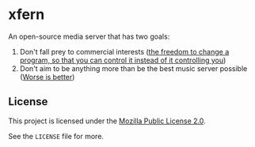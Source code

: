 # xfern

An open-source media server that has two goals:

1. Don't fall prey to commercial interests ([the freedom to change a program, so that you can control it instead of it controlling you](https://en.wikipedia.org/wiki/The_Free_Software_Definition#The_Four_Essential_Freedoms_of_Free_Software))
2. Don't aim to be anything more than be the best music server possible ([Worse is better](https://en.wikipedia.org/wiki/Worse_is_better))

## License

This project is licensed under the [Mozilla Public License 2.0](https://choosealicense.com/licenses/mpl-2.0/).

See the `LICENSE` file for more.
